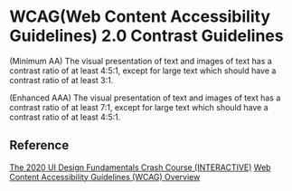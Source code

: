 # WCAG(Web Content Accessibility Guidelines) 2.0 Contrast Guidelines

(Minimum AA)
The visual presentation of text and images of text has a contrast ratio of at least 4:5:1, except for large text which should have a contrast ratio of at least 3:1.

(Enhanced AAA)
The visual presentation of text and images of text has a contrast ratio of at least 7:1, except for large text which should have a contrast ratio of at least 4:5:1.

## Reference

[The 2020 UI Design Fundamentals Crash Course (INTERACTIVE)](https://www.youtube.com/watch?v=tRpoI6vkqLs&ab_channel=DesignCourse)
[Web Content Accessibility Guidelines (WCAG) Overview](https://www.w3.org/WAI/standards-guidelines/wcag/)
